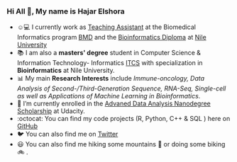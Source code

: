 ### Hi All 👋, My name is Hajar Elshora

- :relaxed:💻 I currently work as [Teaching Assistant](https://www.nu.edu.eg/instructor.php?i=265&t=members) at the Biomedical Informatics program [BMD](https://www.nu.edu.eg/program/description/biomedical-informatics/) and the [Bioinformatics Diploma](http://bioinfo.nu.edu.eg/) at [Nile University](https://nu.edu.eg/)
- 📚 I am also a **masters' degree** student in Computer Science & Information Technology- Informatics [ITCS](https://nu.edu.eg/information_technology_computer_science_postgraduate/) with specialization in **Bioinformatics** at Nile University.
- 📊 My main **Research Interests** include *Immune-oncology, Data Analysis of Second-/Third-Generation Sequence, RNA-Seq, Single-cell as well as Applications of Machine Learning in Bioinformatics*. 
- 🌱 I’m currently enrolled in the [Advaned Data Analysis Nanodegree Scholarship](https://www.udacity.com/course/data-analyst-nanodegree--nd002?utm_source=gsem_brand&utm_medium=ads_r&utm_campaign=12908932988_c&utm_term=124509203911&utm_keyword=%2Budacity%20%2Bdata%20%2Banalyst_b&gclid=Cj0KCQiAmpyRBhC-ARIsABs2EAqmbwgRa0PUBOM47XFsnAMJJuAMNvsLvl3VPR6z1GVj6gAQGFm6dT0aAtSsEALw_wcB) at Udacity. 
- :octocat: You can find my code projects (R, Python, C++ & SQL ) here on [GitHub](https://github.com/hagarelsayed?tab=repositories)
- 🐦 You can also find me on [Twitter](https://twitter.com/Hajar_et_al)
- :smiley: You can also find me hiking some mountains :sunrise_over_mountains: or doing some biking :bike: . 
